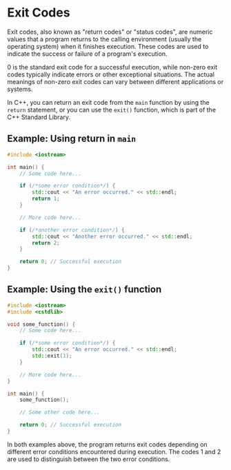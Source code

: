 # Exit Codes

Exit codes, also known as "return codes" or "status codes", are numeric values that a program returns to the calling environment (usually the operating system) when it finishes execution. These codes are used to indicate the success or failure of a program's execution.

0 is the standard exit code for a successful execution, while non-zero exit codes typically indicate errors or other exceptional situations. The actual meanings of non-zero exit codes can vary between different applications or systems.

In C++, you can return an exit code from the `main` function by using the `return` statement, or you can use the `exit()` function, which is part of the C++ Standard Library.

## Example: Using return in `main`

```cpp
#include <iostream>

int main() {
    // Some code here...

    if (/*some error condition*/) {
        std::cout << "An error occurred." << std::endl;
        return 1;
    }

    // More code here...

    if (/*another error condition*/) {
        std::cout << "Another error occurred." << std::endl;
        return 2;
    }

    return 0; // Successful execution
}
```

## Example: Using the `exit()` function

```cpp
#include <iostream>
#include <cstdlib>

void some_function() {
    // Some code here...

    if (/*some error condition*/) {
        std::cout << "An error occurred." << std::endl;
        std::exit(1);
    }

    // More code here...
}

int main() {
    some_function();

    // Some other code here...

    return 0; // Successful execution
}
```

In both examples above, the program returns exit codes depending on different error conditions encountered during execution. The codes 1 and 2 are used to distinguish between the two error conditions.